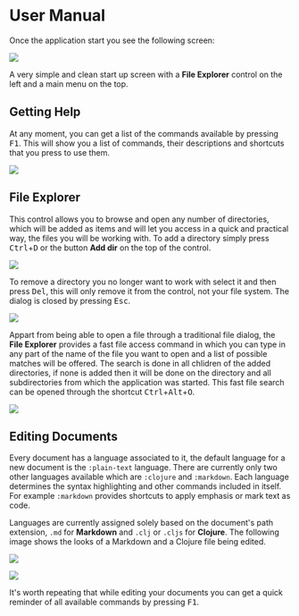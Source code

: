 # User Manual

Once the application start you see the following screen:

![][initial-screen]

A very simple and clean start up screen with a **File Explorer** control on the left and a main menu on the top.

## Getting Help

At any moment, you can get a list of the commands available by pressing <kbd>F1</kbd>. This will show you a list of commands, their descriptions and shortcuts that you press to use them.

![][help]

## File Explorer

This control allows you to browse and open any number of directories, which will be added as items and will let you access in a quick and practical way, the files you will be working with. To add a directory simply press <kbd>Ctrl</kbd>+<kbd>D</kbd> or the button **Add dir** on the top of the control. 

![][file-explorer]

To remove a directory you no longer want to work with select it and then press <kbd>Del</kbd>, this will only remove it from the control, not your file system. The dialog is closed by pressing <kbd>Esc</kbd>.

![][file-explorer-remove]

Appart from being able to open a file through a traditional file dialog, the **File Explorer** provides a fast file access command in which you can type in any part of the name of the file you want to open and a list of possible matches will be offered. The search is done in all chlidren of the added directories, if none is added then it will be done on the directory and all subdirectories from which the application was started. This fast file search can be opened through the shortcut <kbd>Ctrl</kbd>+<kbd>Alt</kbd>+<kbd>O</kbd>.

![][file-explorer-search-open]

## Editing Documents

Every document has a language associated to it, the default language for a new document is the `:plain-text` language. There are currently only two other languages available which are `:clojure` and `:markdown`. Each language determines the syntax highlighting and other commands included in itself. For example `:markdown` provides shortcuts to apply emphasis or mark text as code.

Languages are currently assigned solely based on the document's path extension, `.md` for **Markdown** and `.clj` or `.cljs` for **Clojure**. The following image shows the looks of a Markdown and a Clojure file being edited.

![][editing-markdown]

![][editing-clojure]

It's worth repeating that while editing your documents you can get a quick reminder of all available commands by pressing <kbd>F1</kbd>.

  [initial-screen]: https://raw.github.com/jfacorro/clojure-lab/master/docs/screenshots/initial-screen.png
  [help]: https://raw.github.com/jfacorro/clojure-lab/master/docs/screenshots/help.png
  [file-explorer]: https://raw.github.com/jfacorro/clojure-lab/master/docs/screenshots/file-explorer.png
  [file-explorer-remove]: https://raw.github.com/jfacorro/clojure-lab/master/docs/screenshots/file-explorer-remove.png
  [file-explorer-search-open]: https://raw.github.com/jfacorro/clojure-lab/master/docs/screenshots/file-explorer-search-open.png
  [editing-markdown]: https://raw.github.com/jfacorro/clojure-lab/master/docs/screenshots/editing-markdown.png
  [editing-clojure]: https://raw.github.com/jfacorro/clojure-lab/master/docs/screenshots/editing-clojure.png
